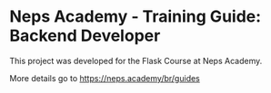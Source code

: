 # Neps Academy - Training Guide: Backend Developer

This project was developed for the Flask Course at Neps Academy.

More details go to https://neps.academy/br/guides
